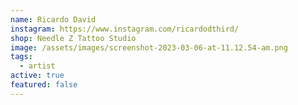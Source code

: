 ```yaml
---
name: Ricardo David
instagram: https://www.instagram.com/ricardodthird/
shop: Needle Z Tattoo Studio
image: /assets/images/screenshot-2023-03-06-at-11.12.54-am.png
tags:
  - artist
active: true
featured: false
---
```

